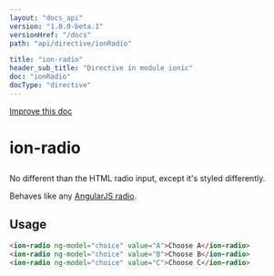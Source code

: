 ```yaml
---
layout: "docs_api"
version: "1.0.0-beta.1"
versionHref: "/docs"
path: "api/directive/ionRadio"

title: "ion-radio"
header_sub_title: "Directive in module ionic"
doc: "ionRadio"
docType: "directive"
---
```


<div class="improve-docs">
  <a href='http://github.com/driftyco/ionic/edit/master/js/ext/angular/src/directive/ionicRadio.js#L6'>
    Improve this doc
  </a>
</div>




<h1 class="api-title">

  ion-radio



</h1>





No different than the HTML radio input, except it's styled differently.

Behaves like any [AngularJS radio](http://docs.angularjs.org/api/ng/input/input[radio]).








  
<h2 id="usage">Usage</h2>
  
```html
<ion-radio ng-model="choice" value="A">Choose A</ion-radio>
<ion-radio ng-model="choice" value="B">Choose B</ion-radio>
<ion-radio ng-model="choice" value="C">Choose C</ion-radio>
```
  
  

  





